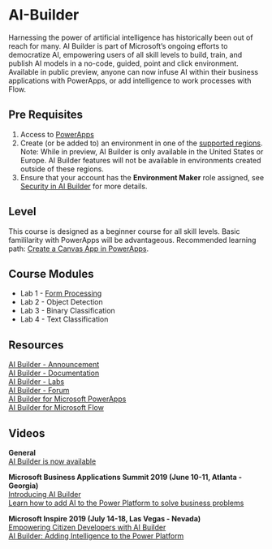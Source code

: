 # AI-Builder
Harnessing the power of artificial intelligence has historically been out of reach for many. AI Builder is part of Microsoft’s ongoing efforts to democratize AI, empowering users of all skill levels to build, train, and publish AI models in a no-code, guided, point and click environment. Available in public preview, anyone can now infuse AI within their business applications with PowerApps, or add intelligence to work processes with Flow.

## Pre Requisites
1. Access to [PowerApps](https://powerapps.microsoft.com/en-us/)
2. Create (or be added to) an environment in one of the [supported regions](https://docs.microsoft.com/en-us/ai-builder/administer#supported-regions). Note: While in preview, AI Builder is only available in the United States or Europe. AI Builder features will not be available in environments created outside of these regions.
3. Ensure that your account has the **Environment Maker** role assigned, see [Security in AI Builder](https://docs.microsoft.com/en-us/ai-builder/security) for more details.

## Level
This course is designed as a beginner course for all skill levels. Basic famililarity with PowerApps will be advantageous. Recommended learning path: [Create a Canvas App in PowerApps](https://docs.microsoft.com/en-us/learn/paths/create-powerapps/).

## Course Modules
* Lab 1 - [Form Processing](labs/lab-form-processing.md)
* Lab 2 - Object Detection
* Lab 3 - Binary Classification
* Lab 4 - Text Classification

## Resources
[AI Builder - Announcement](https://powerapps.microsoft.com/en-us/blog/introducing-ai-builder-for-powerplatform/)  
[AI Builder - Documentation](https://docs.microsoft.com/en-us/ai-builder/overview)  
[AI Builder - Labs](https://aka.ms/ai-builder-labs)  
[AI Builder - Forum](https://powerusers.microsoft.com/t5/forums/filteredbylabelpage/board-id/PowerAppsForum1/label-name/ai%20builder)  
[AI Builder for Microsoft PowerApps](https://aka.ms/PowerApps_AIBuilder)  
[AI Builder for Microsoft Flow](https://aka.ms/Flow_AIBuilder)  

## Videos
**General**  
[AI Builder is now available](https://www.youtube.com/watch?v=WSWmn7WM3i4)  

**Microsoft Business Applications Summit 2019 (June 10-11, Atlanta - Georgia)**  
[Introducing AI Builder](https://www.youtube.com/watch?v=JOt_mXqVxFI)  
[Learn how to add AI to the Power Platform to solve business problems](https://www.youtube.com/watch?v=E1be_J1qxro) 

**Microsoft Inspire 2019 (July 14-18, Las Vegas - Nevada)**  
[Empowering Citizen Developers with AI Builder](https://www.youtube.com/watch?v=IA8aRy_WM4s)  
[AI Builder: Adding Intelligence to the Power Platform](https://myinspire.microsoft.com/sessions/546b0ac7-a254-45a6-b322-6720d23f9a56)